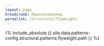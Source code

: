 ```yaml
---
layout: page
breadcrumb: Приспособленец
permalink: /structural/flyweight/
---
```


{% include_absolute {{ site.data.patterns-config.structural.patterns.flyweight.path }} %}
